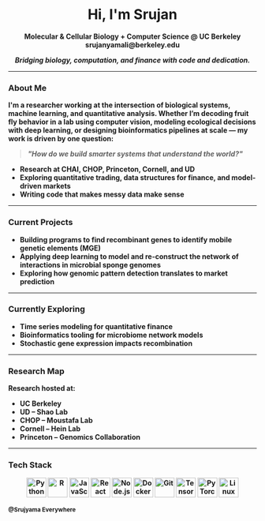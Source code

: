 <h1 align="center">Hi, I'm Srujan</h1>

<p align="center">
  <strong>Molecular & Cellular Biology + Computer Science @ UC Berkeley<strong><br/>
          srujanyamali@berkeley.edu
</p>

<p align="center">
  <em>Bridging biology, computation, and finance with code and dedication.</em>
</p>


---

### About Me

I'm a researcher working at the intersection of biological systems, machine learning, and quantitative analysis. Whether I’m decoding fruit fly behavior in a lab using computer vision, modeling ecological decisions with deep learning, or designing bioinformatics pipelines at scale — my work is driven by one question:

> _"How do we build smarter systems that understand the world?"_

- Research at CHAI, CHOP, Princeton, Cornell, and UD  
- Exploring quantitative trading, data structures for finance, and model-driven markets  
- Writing code that makes messy data make sense

---

### Current Projects

- Building programs to find recombinant genes to identify mobile genetic elements (MGE)
- Applying deep learning to model and re-construct the network of interactions in microbial sponge genomes 
- Exploring how genomic pattern detection translates to market prediction  

---

### Currently Exploring

- Time series modeling for quantitative finance  
- Bioinformatics tooling for microbiome network models
- Stochastic gene expression impacts recombination 

---

### Research Map

Research hosted at:
- UC Berkeley
- UD – Shao Lab  
- CHOP – Moustafa Lab  
- Cornell – Hein Lab  
- Princeton – Genomics Collaboration  

---

### Tech Stack

<p align="center">
  <img src="https://cdn.jsdelivr.net/gh/devicons/devicon/icons/python/python-original.svg" height="40" alt="Python"/>
  <img src="https://cdn.jsdelivr.net/gh/devicons/devicon/icons/r/r-original.svg" height="40" alt="R"/>
  <img src="https://cdn.jsdelivr.net/gh/devicons/devicon/icons/javascript/javascript-original.svg" height="40" alt="JavaScript"/>
  <img src="https://cdn.jsdelivr.net/gh/devicons/devicon/icons/react/react-original.svg" height="40" alt="React"/>
  <img src="https://cdn.jsdelivr.net/gh/devicons/devicon/icons/nodejs/nodejs-original.svg" height="40" alt="Node.js"/>
  <img src="https://cdn.jsdelivr.net/gh/devicons/devicon/icons/docker/docker-original.svg" height="40" alt="Docker"/>
  <img src="https://cdn.jsdelivr.net/gh/devicons/devicon/icons/git/git-original.svg" height="40" alt="Git"/>
  <img src="https://cdn.jsdelivr.net/gh/devicons/devicon/icons/tensorflow/tensorflow-original.svg" height="40" alt="TensorFlow"/>
  <img src="https://cdn.jsdelivr.net/gh/devicons/devicon/icons/pytorch/pytorch-original.svg" height="40" alt="PyTorch"/>
  <img src="https://cdn.jsdelivr.net/gh/devicons/devicon/icons/linux/linux-original.svg" height="40" alt="Linux"/>
</p>

<sub>
  @Srujyama Everywhere
</sub>


